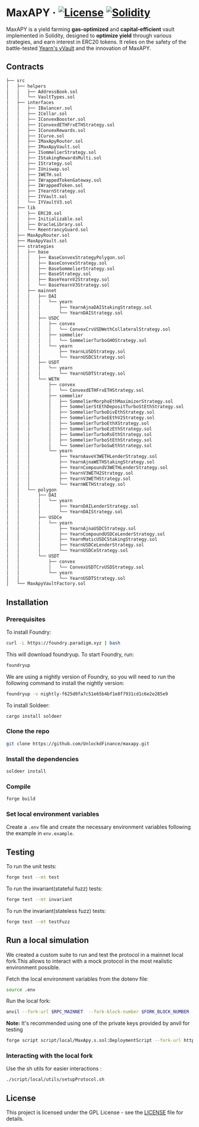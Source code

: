 # MaxAPY · [![License](https://img.shields.io/badge/license-GPL-blue.svg)](LICENSE) [![Solidity](https://img.shields.io/badge/Solidity-%5E0.8.19-orange)](https://docs.soliditylang.org/en/latest/)

MaxAPY is a yield farming **gas-optimized** and **capital-efficient** vault implemented in Solidity, designed to **optimize yield** through various strategies, and earn interest in ERC20 tokens. It relies on the safety of the battle-tested [Yearn&#39;s yVault](https://github.com/yearn/yearn-vaults/blob/efb47d8a84fcb13ceebd3ceb11b126b323bcc05d/contracts/Vault.vy) and the innovation of MaxAPY.

## Contracts

```ml
├── src
│   ├── helpers
│   │   ├── AddressBook.sol
│   │   └── VaultTypes.sol
│   ├── interfaces
│   │   ├── IBalancer.sol
│   │   ├── ICellar.sol
│   │   ├── IConvexBooster.sol
│   │   ├── IConvexdETHFrxETHStrategy.sol
│   │   ├── IConvexRewards.sol
│   │   ├── ICurve.sol
│   │   ├── IMaxApyRouter.sol
│   │   ├── IMaxApyVault.sol
│   │   ├── ISommelierStrategy.sol
│   │   ├── IStakingRewardsMulti.sol
│   │   ├── IStrategy.sol
│   │   ├── IUniswap.sol
│   │   ├── IWETH.sol
│   │   ├── IWrappedTokenGateway.sol
│   │   ├── IWrappedToken.sol
│   │   ├── IYearnStrategy.sol
│   │   ├── IYVault.sol
│   │   └── IYVaultV3.sol
│   ├── lib
│   │   ├── ERC20.sol
│   │   ├── Initializable.sol
│   │   ├── OracleLibrary.sol
│   │   └── ReentrancyGuard.sol
│   ├── MaxApyRouter.sol
│   ├── MaxApyVault.sol
│   ├── strategies
│   │   ├── base
│   │   │   ├── BaseConvexStrategyPolygon.sol
│   │   │   ├── BaseConvexStrategy.sol
│   │   │   ├── BaseSommelierStrategy.sol
│   │   │   ├── BaseStrategy.sol
│   │   │   ├── BaseYearnV2Strategy.sol
│   │   │   └── BaseYearnV3Strategy.sol
│   │   ├── mainnet
│   │   │   ├── DAI
│   │   │   │   └── yearn
│   │   │   │       ├── YearnAjnaDAIStakingStrategy.sol
│   │   │   │       └── YearnDAIStrategy.sol
│   │   │   ├── USDC
│   │   │   │   ├── convex
│   │   │   │   │   └── ConvexCrvUSDWethCollateralStrategy.sol
│   │   │   │   ├── sommelier
│   │   │   │   │   └── SommelierTurboGHOStrategy.sol
│   │   │   │   └── yearn
│   │   │   │       ├── YearnLUSDStrategy.sol
│   │   │   │       └── YearnUSDCStrategy.sol
│   │   │   ├── USDT
│   │   │   │   └── yearn
│   │   │   │       └── YearnUSDTStrategy.sol
│   │   │   └── WETH
│   │   │       ├── convex
│   │   │       │   └── ConvexdETHFrxETHStrategy.sol
│   │   │       ├── sommelier
│   │   │       │   ├── SommelierMorphoEthMaximizerStrategy.sol
│   │   │       │   ├── SommelierStEthDepositTurboStEthStrategy.sol
│   │   │       │   ├── SommelierTurboDivEthStrategy.sol
│   │   │       │   ├── SommelierTurboEEthV2Strategy.sol
│   │   │       │   ├── SommelierTurboEthXStrategy.sol
│   │   │       │   ├── SommelierTurboEzEthStrategy.sol
│   │   │       │   ├── SommelierTurboRsEthStrategy.sol
│   │   │       │   ├── SommelierTurboStEthStrategy.sol
│   │   │       │   └── SommelierTurboSwEthStrategy.sol
│   │   │       └── yearn
│   │   │           ├── YearnAaveV3WETHLenderStrategy.sol
│   │   │           ├── YearnAjnaWETHStakingStrategy.sol
│   │   │           ├── YearnCompoundV3WETHLenderStrategy.sol
│   │   │           ├── YearnV3WETH2Strategy.sol
│   │   │           ├── YearnV3WETHStrategy.sol
│   │   │           └── YearnWETHStrategy.sol
│   │   └── polygon
│   │       ├── DAI
│   │       │   └── yearn
│   │       │       ├── YearnDAILenderStrategy.sol
│   │       │       └── YearnDAIStrategy.sol
│   │       ├── USDCe
│   │       │   └── yearn
│   │       │       ├── YearnAjnaUSDCStrategy.sol
│   │       │       ├── YearnCompoundUSDCeLenderStrategy.sol
│   │       │       ├── YearnMaticUSDCStakingStrategy.sol
│   │       │       ├── YearnUSDCeLenderStrategy.sol
│   │       │       └── YearnUSDCeStrategy.sol
│   │       └── USDT
│   │           ├── convex
│   │           │   └── ConvexUSDTCrvUSDStrategy.sol
│   │           └── yearn
│   │               └── YearnUSDTStrategy.sol
│   └── MaxApyVaultFactory.sol
```

## Installation

### Prerequisites

To install Foundry:

```sh
curl -L https://foundry.paradigm.xyz | bash
```

This will download foundryup. To start Foundry, run:

```sh
foundryup
```

We are using a nightly version of Foundry, so you will need to run the following command to install the nightly version:

```sh
foundryup -v nightly-f625d0fa7c51e65b4bf1e8f7931cd1c6e2e285e9
```

To install Soldeer:

```sh
cargo install soldeer
```

### Clone the repo

```sh
git clone https://github.com/UnlockdFinance/maxapy.git
```

### Install the dependencies

```sh
soldeer install
```

### Compile

```sh
forge build
```

### Set local environment variables

Create a `.env` file and create the necessary environment variables following the example in `env.example`.

## Testing

To run the unit tests:

```sh
forge test --mt test
```

To run the invariant(stateful fuzz) tests:

```sh
forge test --mt invariant
```

To run the invariant(stateless fuzz) tests:

```sh
forge test --mt testFuzz
```

## Run a local simulation

We created a custom suite to run and test the protocol in a mainnet local fork.This allows to interact with a mock protocol in the most realistic environment possible.

Fetch the local environment variables from the dotenv file:

```sh
source .env
```

Run the local fork:

```sh
anvil --fork-url $RPC_MAINNET  --fork-block-number $FORK_BLOCK_NUMBER --accounts 10
```

**Note:** It's recommended using one of the private keys provided by anvil for testing

```sh
forge script script/local/MaxApy.s.sol:DeploymentScript --fork-url http://localhost:8545 --etherscan-api-key $ETHERSCAN_API_KEY --broadcast -vvv --legacy
```

### Interacting with the local fork

Use the sh utils for easier interactions :

```sh
./script/local/utils/setupProtocol.sh
```

## License

This project is licensed under the GPL License - see the [LICENSE](LICENSE) file for details.
